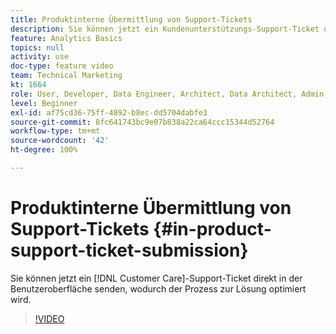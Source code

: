 ```yaml
---
title: Produktinterne Übermittlung von Support-Tickets
description: Sie können jetzt ein Kundenunterstützungs-Support-Ticket direkt über die Benutzeroberfläche senden, wodurch der Prozess zur Lösung optimiert wird.
feature: Analytics Basics
topics: null
activity: use
doc-type: feature video
team: Technical Marketing
kt: 1664
role: User, Developer, Data Engineer, Architect, Data Architect, Admin, Leader
level: Beginner
exl-id: af75cd36-75ff-4892-b8ec-dd5704dabfe3
source-git-commit: 8fc641743bc9e07b838a22ca64ccc15344d52764
workflow-type: tm+mt
source-wordcount: '42'
ht-degree: 100%

---
```


# Produktinterne Übermittlung von Support-Tickets {#in-product-support-ticket-submission}

Sie können jetzt ein [!DNL Customer Care]-Support-Ticket direkt in der Benutzeroberfläche senden, wodurch der Prozess zur Lösung optimiert wird.

>[!VIDEO](https://video.tv.adobe.com/v/23133/?quality=12&learn=on)
